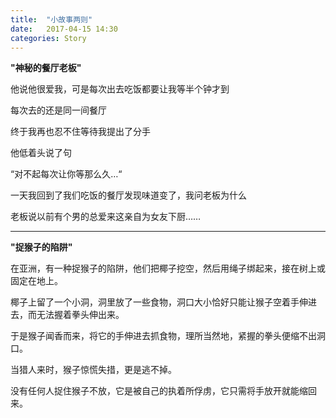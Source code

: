 ```yaml
---
title:  "小故事两则"
date:   2017-04-15 14:30
categories: Story
---
```


**"神秘的餐厅老板"**

他说他很爱我，可是每次出去吃饭都要让我等半个钟才到

每次去的还是同一间餐厅

<!-- more -->

终于我再也忍不住等待我提出了分手

他低着头说了句

“对不起每次让你等那么久…“

一天我回到了我们吃饭的餐厅发现味道变了，我问老板为什么

老板说以前有个男的总爱来这亲自为女友下厨……

***

**"捉猴子的陷阱"**

在亚洲，有一种捉猴子的陷阱，他们把椰子挖空，然后用绳子绑起来，接在树上或固定在地上。

椰子上留了一个小洞，洞里放了一些食物，洞口大小恰好只能让猴子空着手伸进去，而无法握着拳头伸出来。

于是猴子闻香而来，将它的手伸进去抓食物，理所当然地，紧握的拳头便缩不出洞口。

当猎人来时，猴子惊慌失措，更是逃不掉。

没有任何人捉住猴子不放，它是被自己的执着所俘虏，它只需将手放开就能缩回来。

